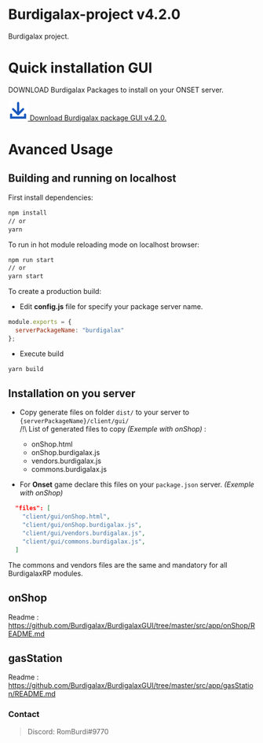 # Burdigalax-project v4.2.0

Burdigalax project. 

# Quick installation GUI

DOWNLOAD Burdigalax Packages to install on your ONSET server. 

[![Download](./download.svg "Download") Download Burdigalax package GUI v4.2.0.](https://github.com//Burdigalax/BurdigalaxGUI/raw/master/ONSET_SERVER.4.2.0.zip)

# Avanced Usage 

## Building and running on localhost

First install dependencies:

```sh
npm install
// or
yarn
```

To run in hot module reloading mode on localhost browser:

```sh
npm run start 
// or 
yarn start
```

To create a production build:

- Edit **config.js** file for specify your package server name.
```js
module.exports = {
  serverPackageName: "burdigalax"
};
```

- Execute build 
```sh
yarn build
```

## Installation on you server

- Copy generate files on folder `dist/` to your server to `{serverPackageName}/client/gui/`  
/!\ List of generated files to copy _(Exemple with onShop)_ : 
    - onShop.html
    - onShop.burdigalax.js
    - vendors.burdigalax.js
    - commons.burdigalax.js
    
- For **Onset** game declare this files on your `package.json` server. _(Exemple with onShop)_
```json
  "files": [
    "client/gui/onShop.html",
    "client/gui/onShop.burdigalax.js",
    "client/gui/vendors.burdigalax.js",
    "client/gui/commons.burdigalax.js",
  ]
```
The commons and vendors files are the same and mandatory for all BurdigalaxRP modules.

## onShop 

Readme : https://github.com/Burdigalax/BurdigalaxGUI/tree/master/src/app/onShop/README.md

## gasStation

Readme : https://github.com/Burdigalax/BurdigalaxGUI/tree/master/src/app/gasStation/README.md

### Contact
> Discord: RomBurdi#9770